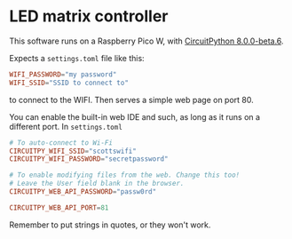 # LED matrix controller

This software runs on a Raspberry Pico W, with [CircuitPython 8.0.0-beta.6](https://circuitpython.org/board/raspberry_pi_pico_w/).

Expects a `settings.toml` file like this:

```toml
WIFI_PASSWORD="my password"
WIFI_SSID="SSID to connect to"
```
to connect to the WIFI. Then serves a simple web page on port 80.

You can enable the built-in web IDE and such, as long as it runs on a different port.
In `settings.toml`
```toml
# To auto-connect to Wi-Fi
CIRCUITPY_WIFI_SSID="scottswifi"
CIRCUITPY_WIFI_PASSWORD="secretpassword"

# To enable modifying files from the web. Change this too!
# Leave the User field blank in the browser.
CIRCUITPY_WEB_API_PASSWORD="passw0rd"

CIRCUITPY_WEB_API_PORT=81

```
Remember to put strings in quotes, or they won't work.

